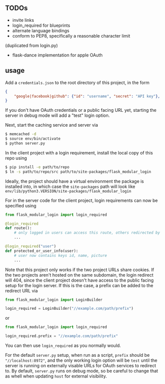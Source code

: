 ## TODOs
- invite links
- login_required for blueprints
- alternate language bindings
- conform to PEP8, specifically a reasonable character limit

(duplicated from login.py)
- flask-dance implementation for apple OAuth

## usage
Add a `credentials.json` to the root directory of this project, in the form
```json
{
    "google|facebook|github": {"id": "username", "secret": "API key"},
}
```
If you don't have OAuth credentials or a public facing URL yet, starting the
server in debug mode will add a "test" login option.

Next, start the caching service and server via
```bash
$ memcached -d
$ source env/bin/activate
$ python server.py
```
In the client project with a login requirement, install the local copy of this
repo using
```bash
$ pip install -e path/to/repo
$ ln -s path/to/repo/src path/to/site-packages/flask_modular_login
```
Ideally, the project should have a virtual environment the package is installed
into, in which case the `site-packages` path will look like
`env/lib/python3.VERSION/site-packages/flask_modular_login`

For in the server code for the client project, login requirements can now be
specified using
```python
from flask_modular_login import login_required

@login_required
def route():
    # only logged in users can access this route, others redirected by flask
    ...

@login_required("user")
def protected_or_user_info(user):
    # user now contains keys id, name, picture
    ...
```

Note that this project only works if the two project URLs share cookies. If the
two projects aren't hosted on the same subdomain, the login redirect will 404,
since the client project doesn't have access to the public facing setup for the
login server. If this is the case, a prefix can be added to the redirect URL via

```python
from flask_modular_login import LoginBuilder

login_required = LoginBuilder("//example.com/path/prefix")
```
or
```python
from flask_modular_login import login_required

login_required.prefix = "//example.com/path/prefix"
```

You can then use `login_required` as you normally would.

For the default `server.py` setup, when run as a script, `prefix` should be
`"//localhost:8972"`, and the only working login option will be `test` until
the server is running on externally visable URLs for OAuth services to redirect
to. By default, `server.py` runs on debug mode, so be careful to change that
as whell when updating `host` for external visibility.
